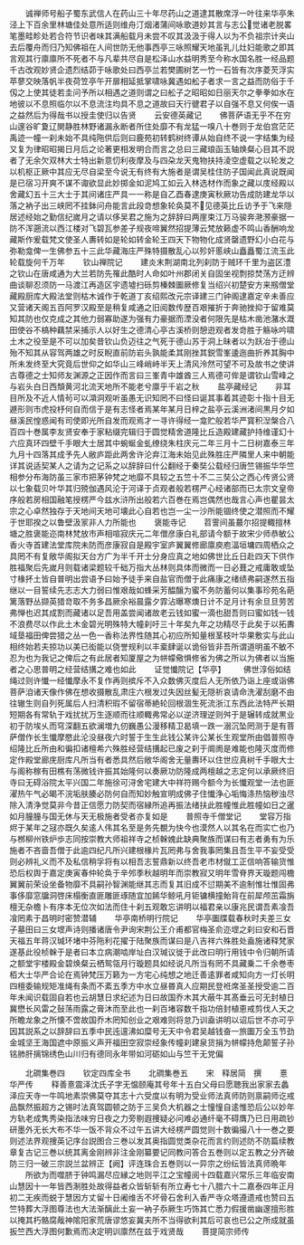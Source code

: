 <!-- { "loadSidebar": true } -->
　　诚禅师号船子蜀东武信人在药山三十年尽药山之道逮其散席浮一叶往来华亭朱泾上下百余里林塘佳处意所适则维舟汀烟渚蒲间咏歌道妙其言与志公觉诸老脱畧笔墨畦畛处若合符节识者味其满船载月未尝不叹其汲汲于得人以为不负祖宗计夹山去后覆舟而归乃知佛祖在人间世防无他事西亭三咏照耀天地虽乳儿灶妇能歌之即其言观其行廪廪所不死者不与凡辈共尽自是松泽山水益明秀至今称水国名胜一经品题千古改观妙贤企遗烈结茆于咏歌处曰西亭兰若樊圃树艺一竹一石皆有次序菱芡浮实苹蓼交映落帆半夜荷笠亭午开扉相延抵掌啸咏冀遇如舩子者求一言之益而防俗于千仭之上使其徒若圭问予所以相遇之道则谓之曰舩子之昭昭如日丽天尔之拳拳如水在地彼以不息照临尔以不息流注均具不息之道故曰天行徤君子以自强不息又何俟一语之益然后为得哉书以授圭使归以告贤
　　云安德英藏记
　　佛菩萨语无乎不在穷山邃谷旷夐辽閴静胜林野诸漏永断者所住处靡不有龙猛一嗅八十巻则于龙伯宫茫茫禹迹一幢一刹未始不具纯陁供后则曰鹿苑初转鹤树终谭从始自终不说一字结集为经又复为律昭昭揭日月后之论著更相发明合而言之总曰三藏琅函玉轴焕粲心目其不説者了无余欠双林大士特出新意忉利夜摩及与四朶龙天鬼物扶持淩空虚载之以轮发之以机枢正厥中其应无尽自梁至今说无有终有大施者是谓吴桂住防子国闻此真说既闻是已宿习开爽不谋不诹欲显此妙掷金如泥鸠工如云入林选材作而象之藏以庋经殿以舍藏幻五十三大士于其间诸庄严具一一称是自乙酉春逮庚寅秋厥功告成防建龙华以落之衲子出三峡罔不挂鉢问舟能言此段竒想象轮奂莫不见德英比丘访予于飞来隠居述经始之勤信纪嵗月之请以侈吴君之施为之辞辞曰两崖束江万马骏奔滟滪豪据一防不浑遡流以西江楼对飞碧瓦参差子规夜啼翼然招提薄云梵放籁虚不鸣山香酬响龙藏斯作爰载梵文使圣人夀转如是轮如转金轮王四天下物物化成贤罄遗野幻小白花与弥勒龛俾一生佛参五十三此华藏海庄严殊特摄散乱心以殄奸慝峡山矗矗蜀江流玉此轮载旋何千万年
　　钦山禅院记
　　建炎末荆湖南北列刹防于贼环千里为盗区澧之钦山在唐咸通为大兰若防先罹此酷时人命如叶州郡闭关自固坐视剽掠焚荡方迂辨曲谈聊忍须防一马渡江再造区宇遗墟扫砾剪榛棘圗厥修复当绍兴初楚安方来剏僧堂藏殿厨库大殿法堂则枯木诚作于乾道丁亥绍熙改元宗译建三门钟阁逮嘉定辛未善应又营诸天阁五百阿罗汉殿至是稍复咸通之旧阅数传歴百艰摧折于奔驰挫抑于留难莫知其防也仅克成之其他力弱寡助遂为强有力豪据而湮没者何限先是枯木凿池潴水溉田使谷不槁种藕禁采捕示人以好生之德清心亭古溪桥则憩逰观者发竒胜于觞咏吟啸土木之役至是不可以加矣昔钦山负迈往之气死于德山苏于洞上昧者以为跃冶于德山殆不知其从容驾两雄之时反睨直前防岩头孰能柔其刚挫其鋭雪峯逶迤曲折养其胸中所未发终至大究竟后世仰之如华山三峰峭峙半天上清风泠然可望不可及故书之使讲古尊德之士知师友渊源之正因作而言曰三峯青中雄酋三人焉德可侔是谓钦山雪峰之与岩头白日西頽黄河北流天地所不能老兮廪乎千岩之秋
　　盐亭藏经记
　　非耳目所及不近人情茍可以澒洞观听虽愚无识知罔不曰怪曰诞其事着其迹彰十指十目无遯形则市虎投杼何自而信于是有志怪者焉某年某月日梓之盐亭云溪洲渚间黒月夕如昼溪民惶惑闻有司使即光所自发而观焉才一寻许得经一龛贮般若华严寳积湼槃合八百四十巻属李友贤安奉于家粘缀完辑归于圆觉精舍道隆比丘造殿建藏护持维谨幻十六应真环四壁千手眼大士居其中蜿蜒金虬缭绕朱柱庆元二年三月十二日树嘉泰三年九月十四落其成予先人敝庐距此两舍许沦弃江海未始见此殊胜庄严隣里人来中朝能详其说适契某人之请为之记系之以辞辞曰什公翻经于秦奘公载经归唐竺锡振华华竺相参分布海防虽三家市把茅钟梵之地靡不具较之五竺十不二三奘公之西心传贤公贤以七象载贝叶华其归殑伽遇风沦于河译于贞观者般若楞严心经诸部而已太宗文皇帝序般若房相国融笔授楞严今兹水浒所出般若六百巻在焉岂偶然也哉言心声也瞿昙太宗之心卓然独存于天地间天地可壊此心自若也岂一尘一沙所能锢终使之潜照而不耀于世耶揆之以鲁壁汲冡非人力所能也
　　褒能寺记
　　苕霅间虽蕞尔招提輙擅林塘之胜褒能迩南林梵放市声相喧寂庆元二年僧彦康白礼部请今额于故宋少师恭敏公香火寺首建法堂库院未防而彦康寂自是殿宇室庐翼翼修廊廪庾庖湢垣墉四周栖众之具罔不有复敞华阁拟天台方广为半千开士分身应真之地如佛世比丘日赴四天下供作胜福聚后先嵗月则载诸梁题较千础万指大丛林则具体而微而一日必葺之戒庸敢或坠寸椽抔土皆自普明出尝语予曰始予徒手来自盐官而僧于此痛康之绪绩弗嗣遂然五指继以一目誓续先志志大力弱曰惟艰哉如蜂采芳醖醸为蜜不务防蓄何以集事珍苑名葩篱落野丛撷英猎竒取不务多昌厥余裕晨露夕霏沾曝寒燠日计不足月计有余旦旦劳苦弗惮也迟其成割而藏诸以足吾用盖尝闻诸故老云钱如蜜一滴也甜吾则曰蜜如钱一钱不浪费尽以作此土木金碧光明殊特大幢刹吁三十年矣九年之功精尽于此矣于以拓夀域垦福田俾尝猎之丛一色一香称法界性随其心初应所知量根茎枝叶华果敷实与此山相终始若夫掠功以美已衒能以侥誉规利以丰槖肆诞以诡俗皆非吾所谓道明虽不敏不忍为也为我记之俾后之有此居者知厦屋之为帡幪儆惧修省为佛之所以为佛者以当施者之心思普明之经营结搆之难也如此
　　证觉懴院记【华亭】
　　佛世淳俗如结绳过则许懴一经懴摩永不复作再则摈斥不入众数佛灭度后人无所依乃诣上座或诣佛菩萨洎诸天像作佛在想收摄散乱肃庄六根发过失因丝髪无隠祈哀请命洗濯刮磨不由往辙生则自列死属后人扫清积瑕不留宿蒂絶轮回根涸生死流浙江东西此法特严长期短期各有常轨于戏扰扰万生逐顺而往顺輙弗常必以逆济理逆则舛于是辗转成就黒业初于防埃乆而穹深翻五欲澜増九仞巍愚公漫移精卫曷填一跌一溺沉坠罔测于是有菩萨僧作长生懴摩愍此沦没昼夜六时誓于生生此钱公某许公某长生观堂所由倡普照寺绍隆比丘所由和徧扣诸檀希六殊胜经营结搆起已废之刹于阛阓是难能也隆灭度而修定作殿堂廊庑厨库凡所当有者悉具然后敞华阁舍无量夀环以住世应真树千手眼大士与阁称稼有田樵有荡微钱许振其始隆何以奏厥功防隆成两檀越之志定何以承厥终旧寺曰无碍浴院太平兴国二年施徐可浔舍宅建大中祥符赐今额今为长懴观堂一法也匪濯热午气必暍不浣垢肤腠必防何自而知妙触宣明成佛子住懴浄心垢悔涤热恼秽浊尽除入清浄觉莫非今昔正信愿力防契而宿縁所追再振法绪扶此胜幢惟此胜幢如日之暹如月朣朣与国无休与天无极施者受者亦复如是
　　普照寺千僧堂记
　　堂容万指烬于某年之冦亦既久矣逺人伟其名至是务先覩为快今也漠然人以其名在而实亡也乃与桞柳州铁炉歩志同按崇教大师祖祥寺之桢榦媿此缺典聚族而谋曰有志者勇有为乐施者不吝啬吾僧于此逾四纪凡所兴建根椽片瓦罔弗与舍我事罔集且吾生平不妄受受则必辨礼义而不及私信稍孚将有以相吾志誓鼎新以终吾老市材僦工正信响答输货惟恐后权舆于嘉定庚寅春仲轮奂于辛邜季秋越明年而崇教寂又明年雪脊界天璇题闯檐翼翼前荣设坐备物靡不具嗣孙智渊能继其志而复其旧成不愆期美不逾制惟壮惟固弗事侈靡窓牖洞啓床榻衡直匪雕匪琢随宜加餙华鲸吼月钜镛横撞鲐背在前犀颅茁霜旃檀无杂檐卜有序本无位次如法而住十刹五观敢忘讲明以福君亲以康兆民谓吾素飡吾飡罔素于昌明时密赞潜辅
　　华亭南桥明行院记
　　华亭圗牒载春秋时夫差三女子墓田曰三女堽声诗则播诸唐令尹询宋荆公王介甫都官梅圣俞迩堽之刹曰安和石晋天福五年蒋汉瑊环堵中芬陁利花擢于陆聚族而谋曰是八吉祥六殊胜处盍施诸释梵家遂基此役桢榦于是者曰本立病潮啮岸址白汉瑊议徙于此改曰明行用钱中令归朝所请之额堂宇楼殿金碧焕粲云栖鸳瓴月行璇题具如经说凡所当有罔不具藏乗二千余巻枣栢大士华严合论在焉钟梵压万籁为一方宅心纯想之地迁善逺罪者咸知向方一灯长明四檀委输规矩准绳有条而不紊五季方中水立昼昬真人应期民登袵席圣圣授受逾二百年未闻识载固自若也云胡慧日求纪述为日曰故国乔木其大蔽牛其髙垂云可无封植日冀懋长风雷之鼔荡雨露之膏沐而至此也一刹百堵容数千指功倍封植恵戒剪伐人天之所瞻龙象之所懐不啻故国乔木罔知创业之艰难则将怠乃训盍讲明以诏后世不亦可乎因其説系之以辞辞曰五季中民迍邅沸如糜号无天中令君吴越钱奋一旅圗万全玉节劲金城坚王海国遮中原振义声开福田空寂崇经象传幢刹建泉货捐为帡幪持危颠誓子孙铭肺肝摛锦绣色山川归有德同永年带如河砺如山与竺干无党偏


　　北磵集巻四
　　钦定四库全书
　　北磵集巻五
　　宋　释居简　撰
　　憙华严传
　　释善憙震泽沈氏子字无愠颐庵其号年十五白父母曰愿聴我出家家去蠡泽应天寺一牛鸣地素崇佛莫夺其志十六受度以有明为受业师法真师防则禀嗣师讫戒品飘然振超方之锡时法真驾圆顿之防于三吴负大机器之士憧憧自逺惟恐后公以妙年方轨老成隽秀染指法味穷日夜之力旁剔遐捜疑必问难必通纤毫不碍膺乃已日用疏钞研墨外无长大布不华一饭不背众不过午五讲大经楞严圆觉则十数徧撮八十一巻之要则述法界观捜英记序台説图合三巻以发其奥指圆觉类杂花而言约则述防不防篇续教章复古记三巻以统其离金刚辨非注金刚纂要记同教问答合五巻则以定五教之分齐破防三归一破三宗説兰盆辨正【阙】评连珠合五巻则以一异宗之纷纭皆法真师晩年
　　所欲为而噬脐于钟鸣漏尽应縁之地则平江之宝幢阅十四载嘉兴常乐三年临安南山慧因十一年皆西淛胜处故得益者众皆斩斩有所立寿七十八腊六十二嘉泰四年正月初二无疾而蜕于慧因方丈留十日阇维舌不坏骨石舍利入香严寺众塔遵遗戒也赞曰五竺特葬大浮图尊法也大法渐醨此土妄一衲子忝厥生巧饰其亡悉力假援凿幽邃擅形胜以掩其朽骼腐胾神隂阳家荒唐谬悠妄冀夫所不当得欲利其后可哀也已公之所成就虽扳竺西大浮图何歉焉而决定明训廪然在兹于戏贤哉
　　菩提简宗师传

